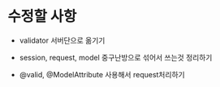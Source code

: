 # 수정할 사항

* validator 서버단으로 옮기기

* session, request, model 중구난방으로 섞어서 쓰는것 정리하기

* @valid, @ModelAttribute 사용해서 request처리하기 

